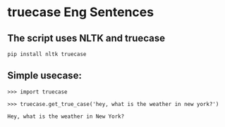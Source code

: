 # truecase Eng Sentences

## The script  uses NLTK and truecase

 `pip install nltk truecase `

## Simple usecase:

`>>> import truecase`

`>>> truecase.get_true_case('hey, what is the weather in new york?')`

`Hey, what is the weather in New York? `
